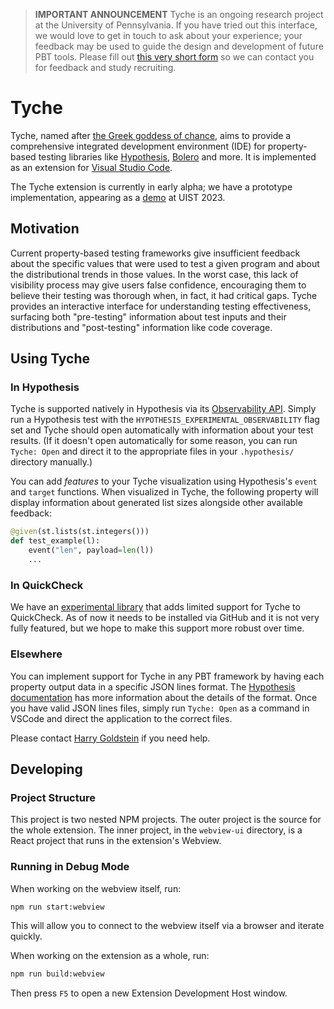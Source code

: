 > **IMPORTANT ANNOUNCEMENT** Tyche is an ongoing research project at the University of Pennsylvania.
> If you have tried out this interface, we would love to get in touch to ask about your experience;
> your feedback may be used to guide the design and development of future PBT tools.
> Please fill out [this very short form](https://forms.gle/LRUjA4hhL293XJv18) so we can
> contact you for feedback and study recruiting.

# Tyche

Tyche, named after [the Greek goddess of chance](https://en.wikipedia.org/wiki/Tyche), aims to
provide a comprehensive integrated development environment (IDE) for property-based testing
libraries like [Hypothesis](https://hypothesis.readthedocs.io/en/latest/),
[Bolero](https://docs.rs/bolero/latest/bolero/) and more. It is implemented as an extension for
[Visual Studio Code](https://code.visualstudio.com/).

The Tyche extension is currently in early alpha; we have a prototype implementation, appearing as a
[demo](https://programs.sigchi.org/uist/2023/program/session/128188) at UIST 2023.

## Motivation

Current property-based testing frameworks give insufficient feedback about the specific values that
were used to test a given program and about the distributional trends in those values. In the worst
case, this lack of visibility process may give users false confidence, encouraging them to believe
their testing was thorough when, in fact, it had critical gaps. Tyche provides an interactive
interface for understanding testing effectiveness, surfacing both "pre-testing" information about
test inputs and their distributions and "post-testing" information like code coverage.

## Using Tyche

### In Hypothesis

Tyche is supported natively in Hypothesis via its [Observability
API](https://hypothesis.readthedocs.io/en/latest/observability.html). Simply run a Hypothesis test
with the `HYPOTHESIS_EXPERIMENTAL_OBSERVABILITY` flag set and Tyche should open automatically with
information about your test results. (If it doesn't open automatically for some reason, you can run
`Tyche: Open` and direct it to the appropriate files in your `.hypothesis/` directory manually.)

You can add *features* to your Tyche visualization using Hypothesis's `event` and `target`
functions. When visualized in Tyche, the following property will display information about generated
list sizes alongside other available feedback:
```python
@given(st.lists(st.integers()))
def test_example(l):
    event("len", payload=len(l))
    ...
```

### In QuickCheck

We have an [experimental library](https://github.com/tyche-pbt/tyche-quickcheck) that adds limited
support for Tyche to QuickCheck. As of now it needs to be installed via GitHub and it is not very
fully featured, but we hope to make this support more robust over time.

### Elsewhere

You can implement support for Tyche in any PBT framework by having each property output data in a
specific JSON lines format. The [Hypothesis
documentation](https://hypothesis.readthedocs.io/en/latest/observability.html) has more information
about the details of the format. Once you have valid JSON lines files, simply run `Tyche: Open` as a
command in VSCode and direct the application to the correct files.

Please contact [Harry Goldstein](mailto:hgoldstein95@gmail.com) if you need help.

## Developing

### Project Structure

This project is two nested NPM projects. The outer project is the source for the whole extension.
The inner project, in the `webview-ui` directory, is a React project that runs in the extension's
Webview.

### Running in Debug Mode

When working on the webview itself, run:
```bash
npm run start:webview
```
This will allow you to connect to the webview itself via a browser and iterate quickly.

When working on the extension as a whole, run:
```bash
npm run build:webview
```
Then press `F5` to open a new Extension Development Host window.
